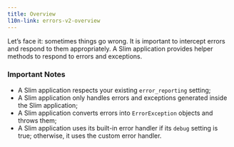 ```yaml
---
title: Overview
l10n-link: errors-v2-overview
---
```

Let’s face it: sometimes things go wrong. It is important to intercept errors and respond to them appropriately. A
Slim application provides helper methods to respond to errors and exceptions.

### Important Notes

* A Slim application respects your existing `error_reporting` setting;
* A Slim application only handles errors and exceptions generated inside the Slim application;
* A Slim application converts errors into `ErrorException` objects and throws them;
* A Slim application uses its built-in error handler if its `debug` setting is true; otherwise, it uses the custom error handler.
